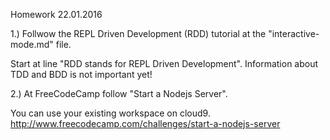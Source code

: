 Homework
22.01.2016

1.) Follwow the REPL Driven Development (RDD) tutorial at the "interactive-mode.md" file.

Start at line "RDD stands for REPL Driven Development".
Information about TDD and BDD is not important yet!

2.) At FreeCodeCamp follow "Start a Nodejs Server".

You can use your existing workspace on cloud9.
http://www.freecodecamp.com/challenges/start-a-nodejs-server
